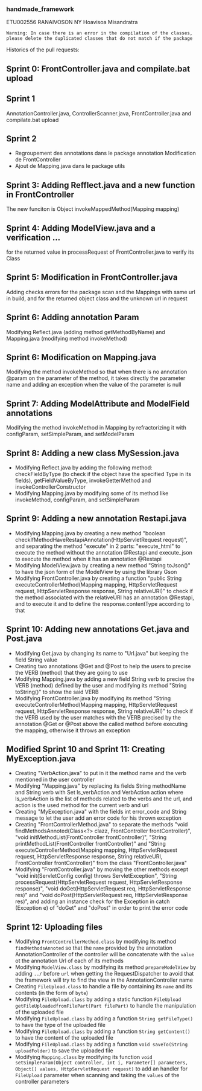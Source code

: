 ### handmade_framework

ETU002556 RANAIVOSON NY Hoavisoa Misandratra

`Warning: In case there is an error in the compilation of the classes, please delete the duplicated classes that do not match if the package`

Historics of the pull requests:

## Sprint 0: FrontController.java and compilate.bat upload

## Sprint 1

AnnotationController.java, ControllerScanner.java, FrontController.java and compilate.bat upload

## Sprint 2

- Regroupement des annotations dans le package annotation Modification de FrontController
- Ajout de Mapping.java dans le package utils

## Sprint 3: Adding Refflect.java and a new function in FrontController

The new funciton is Object invokeMappedMethod(Mapping mapping)

## Sprint 4: Adding ModelView.java and a verification ...

for the returned value in processRequest of FrontController.java to verify its Class

## Sprint 5: Modification in FrontController.java

Adding checks errors for the package scan and the Mappings with same url in build, and for the returned object class and the unknown url in request

## Sprint 6: Adding annotation Param

Modifying Reflect.java (adding method getMethodByName) and Mapping.java (modifying method invokeMethod)

## Sprint 6: Modification on Mapping.java

Modifying the method invokeMethod so that when there is no annotation @param on the parameter of the method, it takes directly the parameter name and adding an exception when the value of the parameter is null

## Sprint 7: Adding ModelAttribute and ModelField annotations

Modifying the method invokeMethod in Mapping by refractorizing it with configParam, setSimpleParam, and setModelParam

## Sprint 8: Adding a new class MySession.java

- Modifying Reflect.java by adding the following method: checkFieldByType (to check if the object have the specified Type in its fields), getFieldValueByType, invokeGetterMethod and invokeControllerConstructor
- Modifying Mapping.java by modifying some of its method like invokeMethod, configParam, and setSimpleParam

## Sprint 9: Adding a new annotation Restapi.java

- Modifying Mapping.java by creating a new method "boolean checkIfMethodHaveRestapiAnnotation(HttpServletRequest request)", and separating the method "execute" in 2 parts: "execute_html" to execute the method without the annotation @Restapi and execute_json to execute the method when it has an annotation @Restapi
- Modifying ModelView.java by creating a new method "String toJson()" to have the json form of the ModelView by using the library Gson
- Modifying FrontController.java by creating a function "public String executeControllerMethod(Mapping mapping, HttpServletRequest request, HttpServletResponse response, String relativeURI)" to check if the method associated with the relativeURI has an annotation @Restapi, and to execute it and to define the response.contentType according to that

## Sprint 10: Adding new annotations Get.java and Post.java

- Modifying Get.java by changing its name to "Url.java" but keeping the field String value
- Creating two annotations @Get and @Post to help the users to precise the VERB (method) that they are going to use
- Modifying Mapping.java by adding a new field String verb to precise the VERB (method) defined by the user and modifying its method "String toString()" to show the said VERB
- Modifying FrontController.java by modifying its method "String executeControllerMethod(Mapping mapping, HttpServletRequest request, HttpServletResponse response, String relativeURI)" to check if the VERB used by the user matches with the VERB precised by the annotation @Get or @Post above the called method before executing the mapping, otherwise it throws an exception

## Modified Sprint 10 and Sprint 11: Creating MyException.java

- Creating "VerbAction.java" to put in it the method name and the verb mentioned in the user controller
- Modifying "Mapping.java" by replacing its fields String methodName and String verb with Set<VerbAction> ls_verbAction and VerbAction action where ls_verbAction is the list of methods related to the verbs and the url, and action is the used method for the current verb and url
- Creating "MyException.java" with the fields int error_code and String message to let the user add an error code for his thrown exception
- Creating "FrontControllerMethod.java" to separate the methods "void findMethodsAnnoted(Class<?> clazz, FrontController frontController)", "void initMethodList(FrontController frontController)", "String printMethodList(FrontController frontController)" and "String executeControllerMethod(Mapping mapping, HttpServletRequest request, HttpServletResponse response, String relativeURI, FrontController frontController)" from the class "FrontController.java"
- Modifying "FrontController.java" by moving the other methods except "void init(ServletConfig config) throws ServletException", "String processRequest(HttpServletRequest request, HttpServletResponse response)", "void doGet(HttpServletRequest req, HttpServletResponse res)" and "void doPost(HttpServletRequest req, HttpServletResponse res)", and adding an instance check for the Exception in catch (Exception e) of "doGet" and "doPost" in order to print the error code

## Sprint 12: Uploading files

- Modifying `FrontControllerMethod.class` by modifying its method `findMethodsAnnoted` so that the `name` provided by the annotation AnnotationController of the controller will be concatenate with the `value` ot the annotation Url of each of its methods
- Modifying `ModelView.class` by modifying its method `prepareModelView` by adding `../` before `url` when getting the RequestDispatcher to avoid that the framework will try to find the view in the AnnotationController name
- Creating `FileUpload.class` to handle a file by containing its `name` and its contents (in the form of `byte`)
- Modifying `FileUpload.class` by adding a static function `FileUpload getFileUploadedfromFilePart(Part filePart)` to handle the manipulation of the uploaded file
- Modifying `FileUpload.class` by adding a function `String getFileType()` to have the type of the uploaded file
- Modifying `FileUpload.class` by adding a function `String getContent()` to have the content of the uploaded file
- Modifying `FileUpload.class` by adding a function `void saveTo(String uploadFolder)` to save the uploaded file
- Modifying `Mapping.class` by modifying its function `void setSimpleParam(Object controller, int i, Parameter[] parameters, Object[] values, HttpServletRequest request)` to add an handler for `FileUpload` parameter when scanning and taking the `values` of the controller parameters
